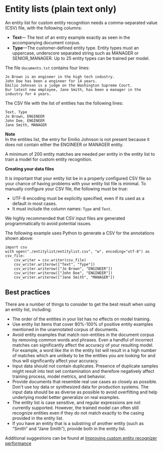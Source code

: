 # Entity lists \(plain text only\)<a name="cer-entity-list"></a>

An entity list for custom entity recognition needs a comma\-separated value \(CSV\) file, with the following columns:
+ **Text**— The text of an entry example exactly as seen in the accompanying document corpus\.
+ **Type**—The customer\-defined entity type\. Entity types must an uppercase, underscore separated string such as MANAGER or SENIOR\_MANAGER\. Up to 25 entity types can be trained per model\. 

The file `documents.txt` contains four lines:

```
Jo Brown is an engineer in the high tech industry.
John Doe has been a engineer for 14 years.
Emilio Johnson is a judge on the Washington Supreme Court.
Our latest new employee, Jane Smith, has been a manager in the industry for 4 years.
```

The CSV file with the list of entities has the following lines: 

```
Text, Type
Jo Brown, ENGINEER
John Doe, ENGINEER
Jane Smith, MANAGER
```

**Note**  
In the entities list, the entry for Emilio Johnson is not present because it does not contain either the ENGINEER or MANAGER entity\. 

A minimum of 200 entity matches are needed per entity in the entity list to train a model for custom entity recognition\.

**Creating your data files**

It is important that your entity list be in a properly configured CSV file so your chance of having problems with your entity list file is minimal\. To manually configure your CSV file, the following must be true:
+ UTF\-8 encoding must be explicitly specified, even if its used as a default in most cases\.
+ It must include the column names: `Type` and `Text`\.

We highly recommended that CSV input files are generated programmatically to avoid potential issues\.

The following example uses Python to generate a CSV for the annotations shown above:

```
import csv 
with open("./entitylist/entitylist.csv", "w", encoding="utf-8") as csv_file:
    csv_writer = csv.writer(csv_file)
    csv_writer.writerow(["Text", "Type"])
    csv_writer.writerow(["Jo Brown", "ENGINEER"])
    csv_writer.writerow(["John Doe", "ENGINEER"])
    csv_writer.writerow(["Jane Smith", "MANAGER"])
```

## Best practices<a name="entitylist-bestresults"></a>

There are a number of things to consider to get the best result when using an entity list, including:
+ The order of the entities in your list has no effects on model training\.
+ Use entity list items that cover 80%\-100% of positive entity examples mentioned in the unannotated corpus of documents\.
+ Avoid entity examples that match non\-entities in the document corpus by removing common words and phrases\. Even a handful of incorrect matches can significantly affect the accuracy of your resulting model\. For example, a word like *the* in the entity list will result in a high number of matches which are unlikely to be the entities you are looking for and thus will significantly affect your accuracy\. 
+ Input data should not contain duplicates\. Presence of duplicate samples might result into test set contamination and therefore negatively affect training process, model metrics, and behavior\.
+ Provide documents that resemble real use cases as closely as possible\. Don't use toy data or synthesized data for production systems\. The input data should be as diverse as possible to avoid overfitting and help underlying model better generalize on real examples\.
+ The entity list is case sensitive, and regular expressions are not currently supported\. However, the trained model can often still recognize entities even if they do not match exactly to the casing provided in the entity list\.
+ If you have an entity that is a substring of another entity \(such as “Smith” and “Jane Smith”\), provide both in the entity list\.

Additional suggestions can be found at [Improving custom entity recognizer performance](cer-metrics.md#cer-performance) 